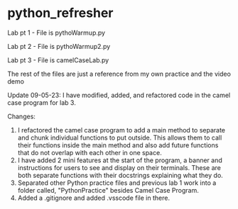 # python_refresher

Lab pt 1 - File is pythoWarmup.py


Lab pt 2 - File is pythoWarmup2.py


Lab pt 3 - File is camelCaseLab.py

The rest of the files are just a reference from my own practice and the video demo


Update 09-05-23:
I have modified, added, and refactored code in the camel case program for lab 3.

Changes:
1. I refactored the camel case program to add a main method to separate and chunk individual functions to put outside. This allows them to call their functions inside the main method and also add future functions that do not overlap with each other in one space.
2. I have added 2 mini features at the start of the program, a banner and instructions for users to see and display on their terminals. These are both separate functions with their docstrings explaining what they do.
3. Separated other Python practice files and previous lab 1 work into a folder called, "PythonPractice" besides Camel Case Program.
4. Added a .gitignore and added .vsscode file in there.
